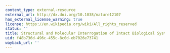 ```yaml
---
content_type: external-resource
external_url: http://dx.doi.org/10.1038/nature12107
has_external_license_warning: true
license: https://en.wikipedia.org/wiki/All_rights_reserved
status: ''
title: Structural and Molecular Interrogation of Intact Biological Systems
uid: f48b736d-496c-455c-8c0d-eb7026e73741
wayback_url: ''
---
```

